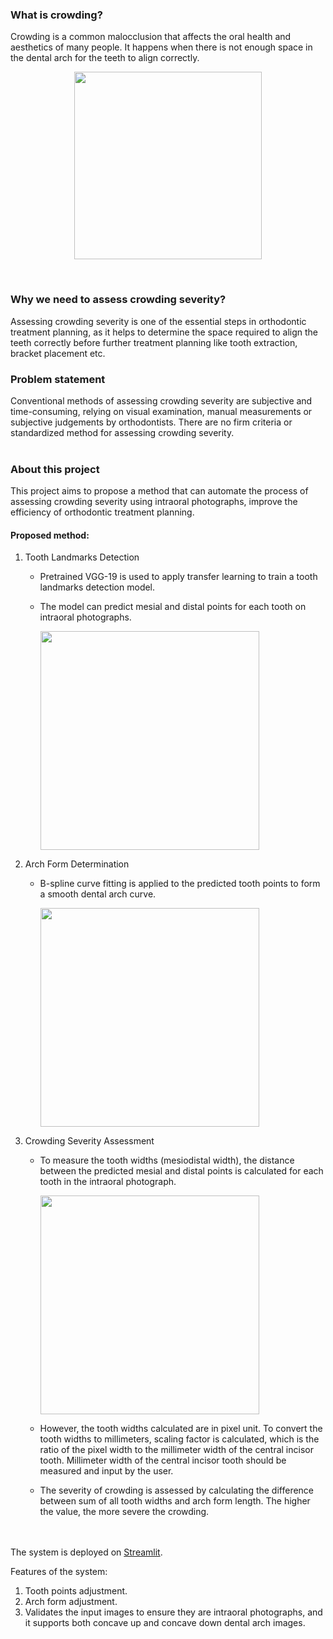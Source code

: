 ### What is crowding?
Crowding is a common malocclusion that affects the oral health and aesthetics of many people. It happens when there is not enough space in the dental arch for the teeth to align
correctly.

<p align = "center"><img src='https://github.com/richiephang/Crowding/assets/76896343/21b5ac49-3812-4162-8305-fd9d5ce4828b' width='300'></p>
<br>

### Why we need to assess crowding severity?
Assessing crowding severity is one of the essential steps in orthodontic treatment planning, as it helps to determine the space required to align the teeth correctly before further treatment planning like tooth extraction, bracket placement etc.

### Problem statement
Conventional methods of assessing crowding severity are subjective and time-consuming, relying on visual examination, manual measurements or subjective judgements by orthodontists. There are no firm criteria or standardized method for assessing crowding severity.
<br><br>
### About this project
This project aims to propose a method that can automate the process of assessing crowding severity using intraoral photographs, improve the efficiency of orthodontic treatment planning.

#### Proposed method:
1. Tooth Landmarks Detection
   * Pretrained VGG-19 is used to apply transfer learning to train a tooth landmarks detection model.
   * The model can predict mesial and distal points for each tooth on intraoral photographs.
     
     <img src='https://github.com/richiephang/Crowding/assets/76896343/5ea4d326-a9fb-407b-a408-fe3a69add1a9' width='350'>

      
2. Arch Form Determination
   * B-spline curve fitting is applied to the predicted tooth points to form a smooth dental arch curve.
     
     <img src='https://github.com/richiephang/Crowding/assets/76896343/640309fc-a4eb-4f92-8d3d-6e87bf9a9bf4' width='350'>

3. Crowding Severity Assessment
   * To measure the tooth widths (mesiodistal width), the distance between the predicted mesial and distal points is calculated for each tooth in the intraoral photograph.
     
     <img src='https://github.com/richiephang/Crowding/assets/76896343/2d9c3d82-e385-4259-8fcf-98426b3daf90' width='350'>
     
   * However, the tooth widths calculated are in pixel unit. To convert the tooth widths to millimeters, scaling factor is calculated, which is the ratio of the pixel width to the millimeter width of the central incisor tooth. Millimeter width of the central incisor tooth should be measured and input by the user.
   * The severity of crowding is assessed by calculating the difference between sum of all tooth widths and arch form length. The higher the value, the more severe the crowding.

<br><br>
The system is deployed on [Streamlit](https://richiephang-crowding.streamlit.app/).

Features of the system:
1. Tooth points adjustment.
2. Arch form adjustment.
3. Validates the input images to ensure they are intraoral photographs, and it supports both concave up and concave down dental arch images.


     
     
     
     


